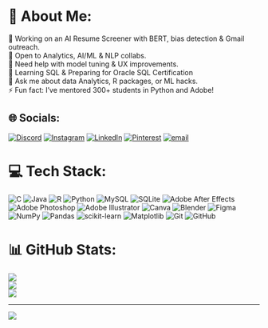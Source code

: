 # 💫 About Me:
🔭 Working on an AI Resume Screener with BERT, bias detection & Gmail outreach.<br>🤝 Open to Analytics, AI/ML & NLP collabs.<br>🙋 Need help with model tuning & UX improvements.<br>🌱 Learning SQL & Preparing for Oracle SQL Certification<br>💬 Ask me about data Analytics, R packages, or ML hacks.<br>⚡ Fun fact: I’ve mentored 300+ students in Python and Adobe!


## 🌐 Socials:
[![Discord](https://img.shields.io/badge/Discord-%237289DA.svg?logo=discord&logoColor=white)](https://discord.gg/pape2516) [![Instagram](https://img.shields.io/badge/Instagram-%23E4405F.svg?logo=Instagram&logoColor=white)](https://instagram.com/paulibzhan) [![LinkedIn](https://img.shields.io/badge/LinkedIn-%230077B5.svg?logo=linkedin&logoColor=white)](https://linkedin.com/in/paulibzhan) [![Pinterest](https://img.shields.io/badge/Pinterest-%23E60023.svg?logo=Pinterest&logoColor=white)](https://pinterest.com/paulibzhann) [![email](https://img.shields.io/badge/Email-D14836?logo=gmail&logoColor=white)](mailto:paulibzhansjit@Gmail.com) 

# 💻 Tech Stack:
![C](https://img.shields.io/badge/c-%2300599C.svg?style=for-the-badge&logo=c&logoColor=white) ![Java](https://img.shields.io/badge/java-%23ED8B00.svg?style=for-the-badge&logo=openjdk&logoColor=white) ![R](https://img.shields.io/badge/r-%23276DC3.svg?style=for-the-badge&logo=r&logoColor=white) ![Python](https://img.shields.io/badge/python-3670A0?style=for-the-badge&logo=python&logoColor=ffdd54) ![MySQL](https://img.shields.io/badge/mysql-4479A1.svg?style=for-the-badge&logo=mysql&logoColor=white) ![SQLite](https://img.shields.io/badge/sqlite-%2307405e.svg?style=for-the-badge&logo=sqlite&logoColor=white) ![Adobe After Effects](https://img.shields.io/badge/Adobe%20After%20Effects-9999FF.svg?style=for-the-badge&logo=Adobe%20After%20Effects&logoColor=white) ![Adobe Photoshop](https://img.shields.io/badge/adobe%20photoshop-%2331A8FF.svg?style=for-the-badge&logo=adobe%20photoshop&logoColor=white) ![Adobe Illustrator](https://img.shields.io/badge/adobe%20illustrator-%23FF9A00.svg?style=for-the-badge&logo=adobe%20illustrator&logoColor=white) ![Canva](https://img.shields.io/badge/Canva-%2300C4CC.svg?style=for-the-badge&logo=Canva&logoColor=white) ![Blender](https://img.shields.io/badge/blender-%23F5792A.svg?style=for-the-badge&logo=blender&logoColor=white) ![Figma](https://img.shields.io/badge/figma-%23F24E1E.svg?style=for-the-badge&logo=figma&logoColor=white) ![NumPy](https://img.shields.io/badge/numpy-%23013243.svg?style=for-the-badge&logo=numpy&logoColor=white) ![Pandas](https://img.shields.io/badge/pandas-%23150458.svg?style=for-the-badge&logo=pandas&logoColor=white) ![scikit-learn](https://img.shields.io/badge/scikit--learn-%23F7931E.svg?style=for-the-badge&logo=scikit-learn&logoColor=white) ![Matplotlib](https://img.shields.io/badge/Matplotlib-%23ffffff.svg?style=for-the-badge&logo=Matplotlib&logoColor=black) ![Git](https://img.shields.io/badge/git-%23F05033.svg?style=for-the-badge&logo=git&logoColor=white) ![GitHub](https://img.shields.io/badge/github-%23121011.svg?style=for-the-badge&logo=github&logoColor=white)
# 📊 GitHub Stats:
![](https://github-readme-stats.vercel.app/api?username=paulibzhan&theme=dark&hide_border=false&include_all_commits=true&count_private=false)<br/>
![](https://nirzak-streak-stats.vercel.app/?user=paulibzhan&theme=dark&hide_border=false)<br/>
![](https://github-readme-stats.vercel.app/api/top-langs/?username=paulibzhan&theme=dark&hide_border=false&include_all_commits=true&count_private=false&layout=compact)

---
[![](https://visitcount.itsvg.in/api?id=paulibzhan&icon=0&color=0)](https://visitcount.itsvg.in)

<!-- Proudly created with GPRM ( https://gprm.itsvg.in ) -->
